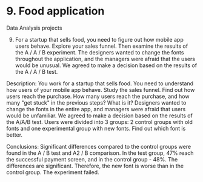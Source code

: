 # 9. Food application
Data Analysis projects

9. For a startup that sells food, you need to figure out how mobile app users behave. Explore your sales funnel.
Then examine the results of the A / A / B experiment. The designers wanted to change the fonts throughout the application, and the managers were afraid that the users would be unusual. We agreed to make a decision based on the results of the A / A / B test.

Description:
You work for a startup that sells food. You need to understand how users of your mobile app behave. Study the sales funnel. Find out how users reach the purchase. How many users reach the purchase, and how many "get stuck" in the previous steps? What is it?
Designers wanted to change the fonts in the entire app, and managers were afraid that users would be unfamiliar. We agreed to make a decision based on the results of the A/A/B test. Users were divided into 3 groups: 2 control groups with old fonts and one experimental group with new fonts. Find out which font is better.

Conclusions:
Significant differences compared to the control groups were found in the A / B test and A2 / B comparison. In the test group, 47% reach the successful payment screen, and in the control group - 48%. The differences are significant. Therefore, the new font is worse than in the control group. The experiment failed.
